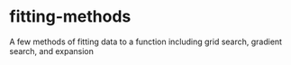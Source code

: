 # fitting-methods
A few methods of fitting data to a function including grid search, gradient search, and expansion
